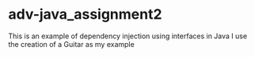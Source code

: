 # adv-java_assignment2

This is an example of dependency injection using interfaces in Java
I use the creation of a Guitar as my example
